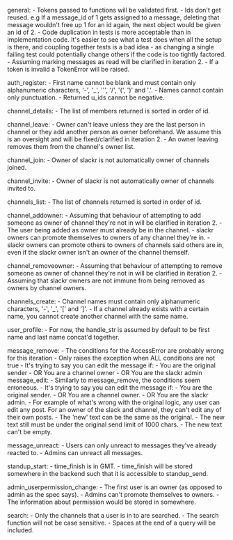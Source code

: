 general:
    - Tokens passed to functions will be validated first.
    - Ids don't get reused. e.g If a message_id of 1 gets assigned to a message, 
      deleting that message wouldn't free up 1 for an id again, the next object
      would be given an id of 2.
    - Code duplication in tests is more acceptable than in implementation code.
      It's easier to see what a test does when all the setup is there, and
      coupling together tests is a bad idea - as changing a single failing test
      could potentially change others if the code is too tightly factored.
    - Assuming marking messages as read will be clarified in iteration 2.
    - If a token is invalid a TokenError will be raised.

auth_register:
    - First name cannot be blank and must contain only alphanumeric characters,
      '-', '_', ''', '/', '(', ')' and '.'.
    - Names cannot contain only punctuation.
    - Returned u_ids cannot be negative.

channel_details:
    - The list of members returned is sorted in order of id.

channel_leave:
    - Owner can't leave unless they are the last person in channel or they add
      another person as owner beforehand. We assume this is an oversight and
      will be fixed/clarified in iteration 2.
    - An owner leaving removes them from the channel's owner list.

channel_join:
    - Owner of slackr is not automatically owner of channels joined.

channel_invite:
    - Owner of slackr is not automatically owner of channels invited to.

channels_list:
    - The list of channels returned is sorted in order of id.

channel_addowner:
    - Assuming that behaviour of attempting to add someone as owner of channel
      they're not in will be clarified in iteration 2.
    - The user being added as owner must already be in the channel.
    - slackr owners can promote themselves to owners of any channel they're in.
    - slackr owners can promote others to owners of channels said others are in,
      even if the slackr owner isn't an owner of the channel themself.

channel_removeowner:
    - Assuming that behaviour of attempting to remove someone as owner of
      channel they're not in will be clarified in iteration 2.
    - Assuming that slackr owners are not immune from being removed as owners by
      channel owners.

channels_create:
    - Channel names must contain only alphanumeric characters, '-', '_', '[' and
      ']'.
    - If a channel already exists with a certain name, you cannot create another
      channel with the same name.

user_profile:
    - For now, the handle_str is assumed by default to be first name and last
      name concat'd together.

message_remove:
    - The conditions for the AccessError are probably wrong for this iteration
        - Only raises the exception when ALL conditions are not true
    - It's trying to say you can edit the message if:
        - You are the original sender
        - OR You are a channel owner
        - OR You are the slackr admin
message_edit:
    - Similarly to message_remove, the conditions seem erroneous.
    - It's trying to say you can edit the message if:
        - You are the original sender.
        - OR You are a channel owner.
        - OR You are the slackr admin.
    - For example of what's wrong with the original logic, any user can edit any
      post. For an owner of the slack and channel, they can't edit any of their
      own posts.
    - The 'new' text can be the same as the original.
    - The new text still must be under the original send limit of 1000 chars.
    - The new text can't be empty.

message_unreact:
    - Users can only unreact to messages they've already reacted to.
    - Admins can unreact all messages.

standup_start:
    - time_finish is in GMT.
    - time_finish will be stored somewhere in the backend such that it is
      accessible to standup_send.

admin_userpermission_change:
    - The first user is an owner (as opposed to admin as the spec says).
    - Admins can't promote themselves to owners.
    - The information about permission would be stored in somewhere.
      
search:
    - Only the channels that a user is in to are searched.
    - The search function will not be case sensitive.
    - Spaces at the end of a query will be included.
